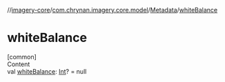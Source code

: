 //[imagery-core](../../../index.md)/[com.chrynan.imagery.core.model](../index.md)/[Metadata](index.md)/[whiteBalance](white-balance.md)



# whiteBalance  
[common]  
Content  
val [whiteBalance](white-balance.md): [Int](https://kotlinlang.org/api/latest/jvm/stdlib/kotlin/-int/index.html)? = null  



